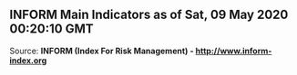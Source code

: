 ## INFORM Main Indicators as of Sat, 09 May 2020 00:20:10 GMT

Source: **INFORM (Index For Risk Management) - http://www.inform-index.org**